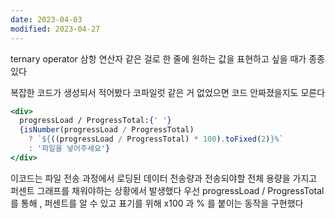 ```yaml
---
date: 2023-04-03
modified: 2023-04-27
---
```


ternary operator
삼항 연산자 같은 걸로 한 줄에 원하는 값을 표현하고 싶을 때가 종종 있다

복잡한 코드가 생성되서 적어봤다
코파일럿 같은 거 없었으면 코드 안짜졌을지도 모른다

```jsx
<div>
  progressLoad / ProgressTotal:{' '}
  {isNumber(progressLoad / ProgressTotal)
    ? `${((progressLoad / ProgressTotal) * 100).toFixed(2)}%`
    : '파일을 넣어주세요'}
</div>
```

이코드는 파일 전송 과정에서 로딩된 데이터 전송량과 전송되야할 전체 용량을 가지고
퍼센트 그래프를 채워야하는 상황에서 발생했다
우선 progressLoad / ProgressTotal 를 통해 , 퍼센트를 알 수 있고
표기를 위해 x100 과 % 를 붙이는 동작을 구현했다
